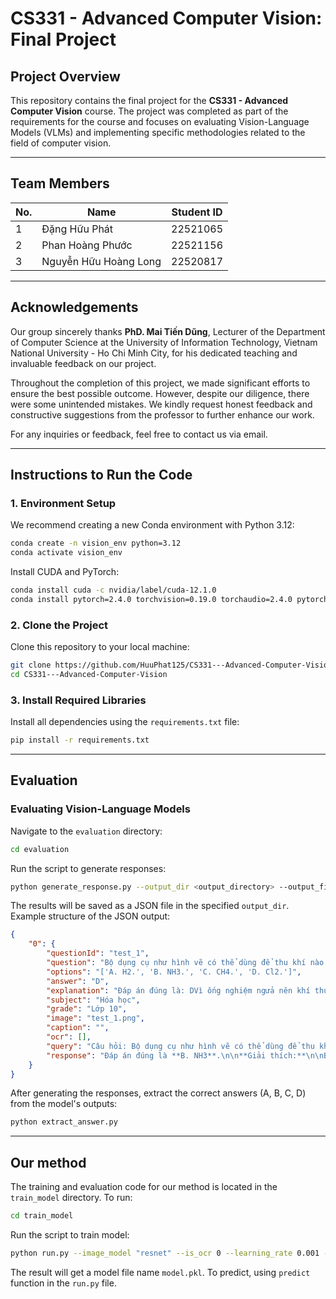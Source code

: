 
# CS331 - Advanced Computer Vision: Final Project

## Project Overview
This repository contains the final project for the **CS331 - Advanced Computer Vision** course. The project was completed as part of the requirements for the course and focuses on evaluating Vision-Language Models (VLMs) and implementing specific methodologies related to the field of computer vision.

---

## Team Members
| No. | Name                   | Student ID |
| --- | ---------------------- | ---------- |
| 1   | Đặng Hữu Phát         | 22521065   |
| 2   | Phan Hoàng Phước      | 22521156   |
| 3   | Nguyễn Hữu Hoàng Long | 22520817  |

---

## Acknowledgements
Our group sincerely thanks **PhD. Mai Tiến Dũng**, Lecturer of the Department of Computer Science at the University of Information Technology, Vietnam National University - Ho Chi Minh City, for his dedicated teaching and invaluable feedback on our project.

Throughout the completion of this project, we made significant efforts to ensure the best possible outcome. However, despite our diligence, there were some unintended mistakes. We kindly request honest feedback and constructive suggestions from the professor to further enhance our work. 

For any inquiries or feedback, feel free to contact us via email.

---

## Instructions to Run the Code

### 1. Environment Setup
We recommend creating a new Conda environment with Python 3.12:
```bash
conda create -n vision_env python=3.12
conda activate vision_env
```

Install CUDA and PyTorch:
```bash
conda install cuda -c nvidia/label/cuda-12.1.0
conda install pytorch=2.4.0 torchvision=0.19.0 torchaudio=2.4.0 pytorch-cuda=12.1 -c pytorch -c nvidia
```

### 2. Clone the Project
Clone this repository to your local machine:
```bash
git clone https://github.com/HuuPhat125/CS331---Advanced-Computer-Vision.git
cd CS331---Advanced-Computer-Vision
```

### 3. Install Required Libraries
Install all dependencies using the `requirements.txt` file:
```bash
pip install -r requirements.txt
```

---

## Evaluation

### Evaluating Vision-Language Models
Navigate to the `evaluation` directory:
```bash
cd evaluation
```

Run the script to generate responses:
```bash
python generate_response.py --output_dir <output_directory> --output_file <output_file_name> --model <model_name> --batch_size <batch_size>
```

The results will be saved as a JSON file in the specified `output_dir`. Example structure of the JSON output:
```json
{
    "0": {
        "questionId": "test_1",
        "question": "Bộ dụng cụ như hình vẽ có thể dùng để thu khí nào sau đây ? <image_1>",
        "options": "['A. H2.', 'B. NH3.', 'C. CH4.', 'D. Cl2.']",
        "answer": "D",
        "explanation": "Đáp án đúng là: DVì ống nghiệm ngửa nên khí thu được nặng hơn không khí→ chọn Cl2",
        "subject": "Hóa học",
        "grade": "Lớp 10",
        "image": "test_1.png",
        "caption": "",
        "ocr": [],
        "query": "Câu hỏi: Bộ dụng cụ như hình vẽ có thể dùng để thu khí nào sau đây ? <image_1>\nCác lựa chọn:\nA. H2.\nB. NH3.\nC. CH4.\nD. Cl2.\nDựa vào nội dung câu hỏi và nội dung trong bức ảnh hãy chọn đáp án đúng và giải thích bằng Tiếng Việt",
        "response": "Đáp án đúng là **B. NH3**.\n\n**Giải thích:**\n\nBộ dụng cụ như hình vẽ là phương pháp thu khí bằng cách đẩy không khí. Ống nghiệm được úp ngược xuống, chứng tỏ khí thu được nhẹ hơn không khí. Trong các khí đã cho, chỉ có NH3 là khí nhẹ hơn không khí.\n\nCác khí còn lại:\n\n* H2: Nhẹ hơn không khí nhưng phải thu bằng cách đẩy nước vì nó tan trong nước.\n* CH4: Nhẹ hơn không khí nhưng phải thu bằng cách đẩy nước vì nó tan trong nước.\n* Cl2: Nặng hơn không khí nên không thể thu bằng cách đẩy không khí.\n\nVậy đáp án đúng là B. NH3."
    }
}
```

After generating the responses, extract the correct answers (A, B, C, D) from the model's outputs:
```bash
python extract_answer.py
```

---

## Our method
The training and evaluation code for our method is located in the `train_model` directory. To run:
```bash
cd train_model
```

Run the script to train model:
```bash
python run.py --image_model "resnet" --is_ocr 0 --learning_rate 0.001 --num_epochs 20
```

The result will get a model file name ```model.pkl```. To predict, using ```predict``` function in the ```run.py``` file.
